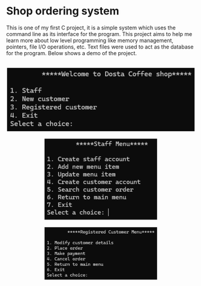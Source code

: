 # Shop ordering system

This is one of my first C project, it is a simple system which uses the command line as its interface for the program. This project aims to help me learn more about low level programming like memory management, pointers, file I/O operations, etc. Text files were used to act as the database for the program. Below shows a demo of the project.

<br>
<div align="center">
    <img src="Demo/demo_3.png" alt="Demo 1" width="500">
</div>
<br>
<div align="center">
    <img src="Demo/demo_1.png" alt="Demo 2" width="300">
</div>
<br>
<div align="center">
    <img src="Demo/demo_2.png" alt="Demo 3" width="300">
</div>

